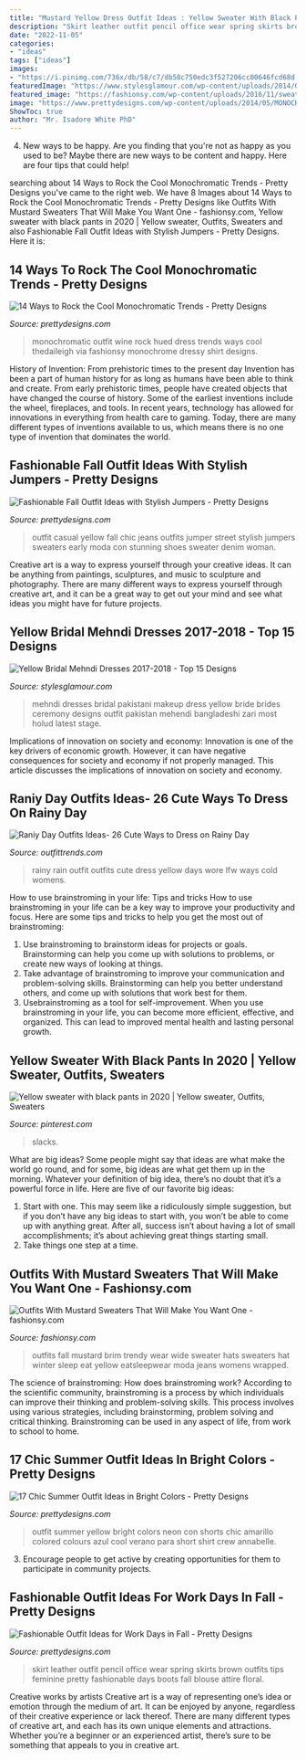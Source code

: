 ```yaml
---
title: "Mustard Yellow Dress Outfit Ideas : Yellow Sweater With Black Pants In 2020"
description: "Skirt leather outfit pencil office wear spring skirts brown outfits tips feminine pretty fashionable days boots fall blouse attire floral"
date: "2022-11-05"
categories:
- "ideas"
tags: ["ideas"]
images:
- "https://i.pinimg.com/736x/db/58/c7/db58c750edc3f527206cc00646fcd68d.jpg"
featuredImage: "https://www.stylesglamour.com/wp-content/uploads/2014/09/Yellow-Bridal-Mehndi-Dresses-7.jpg"
featured_image: "https://fashionsy.com/wp-content/uploads/2016/11/sweater.jpg"
image: "https://www.prettydesigns.com/wp-content/uploads/2014/05/MONOCHROMATIC-OUTFIT-IDEAS-Wine-Hued-Top.jpg"
ShowToc: true
author: "Mr. Isadore White PhD"
---
```



4. New ways to be happy.
Are you finding that you're not as happy as you used to be? Maybe there are new ways to be content and happy. Here are four tips that could help!

	

		
searching about 14 Ways to Rock the Cool Monochromatic Trends - Pretty Designs you've came to the right web. We have 8 Images about 14 Ways to Rock the Cool Monochromatic Trends - Pretty Designs like Outfits With Mustard Sweaters That Will Make You Want One - fashionsy.com, Yellow sweater with black pants in 2020 | Yellow sweater, Outfits, Sweaters and also Fashionable Fall Outfit Ideas with Stylish Jumpers - Pretty Designs. Here it is:
		
    
## 14 Ways To Rock The Cool Monochromatic Trends - Pretty Designs

<img loading=lazy src="https://www.prettydesigns.com/wp-content/uploads/2014/05/MONOCHROMATIC-OUTFIT-IDEAS-Wine-Hued-Top.jpg" onerror="this.onerror=null;this.src='https://tse1.mm.bing.net/th?id=OIP.Y6dnsDUIRWxI86Q9Bp55DQHaLG&amp;pid=15.1';" alt="14 Ways to Rock the Cool Monochromatic Trends - Pretty Designs">

_Source: prettydesigns.com_

>monochromatic outfit wine rock hued dress trends ways cool thedaileigh via fashionsy monochrome dressy shirt designs. 

	

History of Invention: From prehistoric times to the present day
Invention has been a part of human history for as long as humans have been able to think and create. From early prehistoric times, people have created objects that have changed the course of history. Some of the earliest inventions include the wheel, fireplaces, and tools. In recent years, technology has allowed for innovations in everything from health care to gaming. Today, there are many different types of inventions available to us, which means there is no one type of invention that dominates the world.

    
## Fashionable Fall Outfit Ideas With Stylish Jumpers - Pretty Designs

<img loading=lazy src="http://www.prettydesigns.com/wp-content/uploads/2014/10/Yellow-Jumper-with-Jeans.jpg" onerror="this.onerror=null;this.src='https://tse3.mm.bing.net/th?id=OIP._P-0TawqatKEbQGsDsozCQHaK3&amp;pid=15.1';" alt="Fashionable Fall Outfit Ideas with Stylish Jumpers - Pretty Designs">

_Source: prettydesigns.com_

>outfit casual yellow fall chic jeans outfits jumper street stylish jumpers sweaters early moda con stunning shoes sweater denim woman. 

	

Creative art is a way to express yourself through your creative ideas. It can be anything from paintings, sculptures, and music to sculpture and photography. There are many different ways to express yourself through creative art, and it can be a great way to get out your mind and see what ideas you might have for future projects.

    
## Yellow Bridal Mehndi Dresses 2017-2018 - Top 15 Designs

<img loading=lazy src="https://www.stylesglamour.com/wp-content/uploads/2014/09/Yellow-Bridal-Mehndi-Dresses-7.jpg" onerror="this.onerror=null;this.src='https://tse4.mm.bing.net/th?id=OIP.r071i8Lj8vT8u5zBm0qbOQAAAA&amp;pid=15.1';" alt="Yellow Bridal Mehndi Dresses 2017-2018 - Top 15 Designs">

_Source: stylesglamour.com_

>mehndi dresses bridal pakistani makeup dress yellow bride brides ceremony designs outfit pakistan mehendi bangladeshi zari most holud latest stage. 

	

Implications of innovation on society and economy:
Innovation is one of the key drivers of economic growth. However, it can have negative consequences for society and economy if not properly managed. This article discusses the implications of innovation on society and economy.

    
## Raniy Day Outfits Ideas- 26 Cute Ways To Dress On Rainy Day

<img loading=lazy src="http://www.outfittrends.com/wp-content/uploads/2016/06/rainy-day-3.jpg" onerror="this.onerror=null;this.src='https://tse3.mm.bing.net/th?id=OIP._d6yCA8WLnKS3WlygJTGQwHaLH&amp;pid=15.1';" alt="Raniy Day Outfits Ideas- 26 Cute Ways to Dress on Rainy Day">

_Source: outfittrends.com_

>rainy rain outfit outfits cute dress yellow days wore lfw ways cold womens. 

	

How to use brainstroming in your life: Tips and tricks
How to use brainstroming in your life can be a key way to improve your productivity and focus. Here are some tips and tricks to help you get the most out of brainstroming: 
1) Use brainstroming to brainstorm ideas for projects or goals. Brainstorming can help you come up with solutions to problems, or create new ways of looking at things. 
2) Take advantage of brainstroming to improve your communication and problem-solving skills. Brainstorming can help you better understand others, and come up with solutions that work best for them. 
3) Usebrainstroming as a tool for self-improvement. When you use brainstroming in your life, you can become more efficient, effective, and organized. This can lead to improved mental health and lasting personal growth.

    
## Yellow Sweater With Black Pants In 2020 | Yellow Sweater, Outfits, Sweaters

<img loading=lazy src="https://i.pinimg.com/736x/db/58/c7/db58c750edc3f527206cc00646fcd68d.jpg" onerror="this.onerror=null;this.src='https://tse4.mm.bing.net/th?id=OIP.kiPDnT851hQ3V6AOuka0PQHaLf&amp;pid=15.1';" alt="Yellow sweater with black pants in 2020 | Yellow sweater, Outfits, Sweaters">

_Source: pinterest.com_

>slacks. 

	

What are big ideas?
Some people might say that ideas are what make the world go round, and for some, big ideas are what get them up in the morning. Whatever your definition of big idea, there’s no doubt that it’s a powerful force in life. Here are five of our favorite big ideas: 
1. Start with one. This may seem like a ridiculously simple suggestion, but if you don’t have any big ideas to start with, you won’t be able to come up with anything great. After all, success isn’t about having a lot of small accomplishments; it’s about achieving great things starting small. 
2. Take things one step at a time.

    
## Outfits With Mustard Sweaters That Will Make You Want One - Fashionsy.com

<img loading=lazy src="https://fashionsy.com/wp-content/uploads/2016/11/sweater.jpg" onerror="this.onerror=null;this.src='https://tse3.mm.bing.net/th?id=OIP.oMrwUhNktUkZxSYuxNpIQgHaLJ&amp;pid=15.1';" alt="Outfits With Mustard Sweaters That Will Make You Want One - fashionsy.com">

_Source: fashionsy.com_

>outfits fall mustard brim trendy wear wide sweater hats sweaters hat winter sleep eat yellow eatsleepwear moda jeans womens wrapped. 

	

The science of brainstroming: How does brainstroming work?
According to the scientific community, brainstroming is a process by which individuals can improve their thinking and problem-solving skills. This process involves using various strategies, including brainstorming, problem solving and critical thinking. Brainstroming can be used in any aspect of life, from work to school to home.

    
## 17 Chic Summer Outfit Ideas In Bright Colors - Pretty Designs

<img loading=lazy src="http://www.prettydesigns.com/wp-content/uploads/2014/06/Yellow-and-Blue-Outfit-for-Summer.jpg" onerror="this.onerror=null;this.src='https://tse3.mm.bing.net/th?id=OIP.0BArlalRw86UCtJIYhY_owHaK3&amp;pid=15.1';" alt="17 Chic Summer Outfit Ideas in Bright Colors - Pretty Designs">

_Source: prettydesigns.com_

>outfit summer yellow bright colors neon con shorts chic amarillo colored colours azul cool verano para short shirt crew annabelle. 

	

3. Encourage people to get active by creating opportunities for them to participate in community projects. 

    
## Fashionable Outfit Ideas For Work Days In Fall - Pretty Designs

<img loading=lazy src="http://www.prettydesigns.com/wp-content/uploads/2014/07/Feminine-Office-Look-for-Spring.jpg" onerror="this.onerror=null;this.src='https://tse3.mm.bing.net/th?id=OIP.r7TefuMGUklKQFAZoKLHcQHaK1&amp;pid=15.1';" alt="Fashionable Outfit Ideas for Work Days in Fall - Pretty Designs">

_Source: prettydesigns.com_

>skirt leather outfit pencil office wear spring skirts brown outfits tips feminine pretty fashionable days boots fall blouse attire floral. 

	

Creative works by artists
Creative art is a way of representing one’s idea or emotion through the medium of art. It can be enjoyed by anyone, regardless of their creative experience or lack thereof. There are many different types of creative art, and each has its own unique elements and attractions. Whether you’re a beginner or an experienced artist, there’s sure to be something that appeals to you in creative art.

